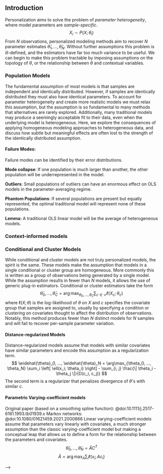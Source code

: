## Introduction
Personalization aims to solve the problem of _parameter heterogeneity_, where model parameters are _sample-specific_. 
$$X_i \sim P(X; \theta_i)$$
From $N$ observations, personalized modeling methods aim to recover $N$ parameter estimates $\widehat{\theta}_1, ..., \widehat{\theta}_N$.
Without further assumptions this problem is ill-defined, and the estimators have far too much variance to be useful. 
We can begin to make this problem tractable by imposing assumptions on the topology of $\theta$, or the relationship between $\theta$ and contextual variables.

### Population Models
The fundamental assumption of most models is that samples are independent and identically distributed.
However, if samples are identically distributed they must also have identical parameters.
To account for parameter heterogeneity and create more realistic models we must relax this assumption, but the assumption is so fundamental to many methods that alternatives are rarely explored.
Additionally, many traditional models may produce a seemingly acceptable fit to their data, even when the underlying model is heterogeneous.
Here, we explore the consequences of applying homogeneous modeling approaches to heterogeneous data, and discuss how subtle but meaningful effects are often lost to the strength of the identically distributed assumption.

#### Failure Modes:
Failure modes can be identified by their error distributions.

__Mode collapse__:
If one population is much larger than another, the other population will be underrepresented in the model.

__Outliers__:
Small populations of outliers can have an enormous effect on OLS models in the parameter-averaging regime.

__Phantom Populations__:
If several populations are present but equally represented, the optimal traditional model will represent none of these populations.

__Lemma:__ A traditional OLS linear model will be the average of heterogeneous models. 

### Context-informed models

### Conditional and Cluster Models
While conditional and cluster models are not truly personalized models, the spirit is the same.
These models make the assumption that models in a single conditional or cluster group are homogeneous. 
More commonly this is written as a group of observations being generated by a single model.
While the assumption results in fewer than $N$ models, it allows the use of generic plug-in estimators.
Conditional or cluster estimators take the form 
$$ \widehat{\theta}_0, ..., \widehat{\theta}_C = \arg\max_{\theta_0, ..., \theta_C} \sum_{c \in \mathcal{C}} \ell(X_c; \theta_c) $$
where $\ell(X; \theta)$ is the log-likelihood of $\theta$ on $X$ and $c$ specifies the covariate group that samples are assigned to, usually by specifying a condition or clustering on covariates thought to affect the distribution of observations. 
Notably, this method produces fewer than $N$ distinct models for $N$ samples and will fail to recover per-sample parameter variation.


#### Distance-regularized Models
Distance-regularized models assume that models with similar covariates have similar parameters and encode this assumption as a regularization term.
$$ \widehat{\theta}_0, ..., \widehat{\theta}_N = \arg\max_{\theta_0, ..., \theta_N} \sum_i \left[ \ell(x_i; \theta_i) \right] - \sum_{i, j} \frac{\| \theta_i - \theta_j \|}{D(c_i, c_j)} $$
The second term is a regularizer that penalizes divergence of $\theta$'s with similar $c$.


#### Parametric Varying-coefficient models
Original paper (based on a smoothing spline function): @doi:10.1111/j.2517-6161.1993.tb01939.x
Markov networks: @doi:10.1080/01621459.2021.2000866
Linear varying-coefficient models assume that parameters vary linearly with covariates, a much stronger assumption than the classic varying-coefficient model but making a conceptual leap that allows us to define a form for the relationship between the parameters and covariates. 
$$\widehat{\theta}_0, ..., \widehat{\theta}_N = \widehat{A} C^T$$
$$ \widehat{A} = \arg\max_A \sum_i \ell(x_i; A c_i) $$


<!-- \subsection{Semi-parametric varying-coefficient Models
Original paper: \cite{fan_statistical_1999}
Ising Markov networks: \cite{kolar_estimating_2010}
2-step estimation: \cite{sosa_time-varying_2022}
Applications: RBF kernel estimation has desirable properties \cite{sosa_time-varying_2022}

Classic varying-coefficient models assume that models with similar covariates have similar parameters, or -- more formally -- that changes in parameters are smooth over the covariate space.
This assumption is encoded as a sample weighting, often using a kernel, where the relevance of a sample to a model is equivalent to its kernel similarity over the covariate space.
$$\widehat{\theta}_0, ..., \widehat{\theta}_N = \arg\max_{\theta_0, ..., \theta_N} \sum_{i, j} \frac{K(c_i, c_j)}{\sum_{k} K(c_i, c_k)} \ell(x_j; \theta_i)$$
This estimator is the simplest to recover $N$ unique parameter estimates. 
However, the assumption here is contradictory to the partition model estimator. 
When the relationship between covariates and parameters is discontinuous or abrupt, this estimator will fail.

surveys for varying-coefficient models~\cite{park_varying_2015, fan_statistical_1999}.


\subsection{Contextualized Models}
Original paper: \cite{al-shedivat_contextual_2020}
DAGs: \cite{lengerich_notmad_2021}
Applications: Lung cancer subtyping \cite{lengerich_discriminative_2020}

Contextualized models make the assumption that parameters are some function of context, but make no assumption on the form of that function. 
In this regime, we seek to estimate the function often using a deep learner (if we have some differentiable proxy for probability):
$$ \widehat{f} = \arg \max_{f \in \mathcal{F}} \sum_i \ell(x_i; f(c_i)) $$

\cite{lengerich_notmad_2021, al-shedivat_contextual_2020, lengerich_discriminative_2020}


\section{Latent-structure Models}

\subsection{Partition Models}
\cite{kolar_estimating_2010}
\ce{Currently written for 1D covariates. How do we extend this to multidimensional covariates?}
Partition models also assume that parameters can be partitioned into homogeneous groups over the covariate space, but make no assumption about where these partitions occur.
This allows the use of information from different groups in estimating a model for a each covariate. 
Partition model estimators are most often utilized to infer abrupt model changes over time and take the form
$$ \widehat{\theta}_0, ..., \widehat{\theta}_N = \arg\max_{\theta_0, ..., \theta_N} \sum_i \ell(x_i; \theta_i) + \sum_{i = 2}^N \text{TV}(\theta_i, \theta_{i-1})$$
Where the regularizaiton term might take the form 
$$\text{TV}(\theta_i, \theta_{i - 1}) = |\theta_i - \theta_{i-1}|$$ 
This still fails to recover a unique parameter estimate for each sample, but gets closer to the spirit of personalized modeling by putting the model likelihood and partition regularizer in competition to find the optimal partitions. 


\section{Fine-tuned Models}
\subsection{2-step estimation}
Original paper ???
Review: \cite{suriyakumar_when_2022}
Noted in foundational literature for linear varying coefficient models \cite{fan_statistical_1999}

Estimate a population model, freeze these parameters, and then include a smaller set of personalized parameters to estimate on a smaller subpopulation.
$$ \widehat{\gamma} = \arg\max_{\gamma} = \ell(\gamma; X) $$
$$ \widehat{\theta_c} = \arg\max_{\theta_c} = \ell(\theta_c; \widehat{\gamma}, X_c) $$



\section{Context-informed and Latent-structure models}
Original paper: \cite{lengerich_learning_2019}
\ce{Key idea: negative information sharing. Different models should be pushed apart.}
$$ \widehat{\theta}_0, ..., \widehat{\theta}_N = \arg\max_{\theta_0, ..., \theta_N, D} \sum_{i=0}^N \prod_{j=0 s.t. D(c_i, c_j) < d}^N P(x_j; \theta_i) P(\theta_i ; \theta_j) $$


\section{Miscellaneous personalized models}
Models that don't fit into the master equations listed above.

\begin{itemize}
    \item \url{http://www.cs.cmu.edu/~epxing/papers/2019/Aragam-aas19.pdf}
    \item \url{http://www.cs.cmu.edu/~epxing/papers/Old_papers/xing_nips02_metric.pdf}
    \item \url{https://arxiv.org/pdf/0812.5087.pdf}
    \item \url{http://www.cs.cmu.edu/~epxing/papers/2012/Kim_Xing_AOAS12.pdf}
\end{itemize}
For clustering problems, \cite{xing_distance_2002} propose to learn a personalized distance metric from example pairs provided by the user.
This metric is parametrized by a positive semi-definite matrix $\mathbf{A}$, which can be estimated with either Newton's method or gradient descents.
The distinguishing feature of this approach is that the learned metric is effective over the entire input domain, whereas its predecessors rely on specific locations of the train samples.

\cite{kolar_estimating_2010} consider estimating a time-varying network, wherein the joint distribution of the network shifts over time and only limited samples are available at each timestamp.
Under assumptions that the parameter changes are smooth and infrequent, \cite{kolar_estimating_2010} formulate the estimating problem as logistic regression with $\ell_{1}$ constraint which can be efficient solved due to its convexity nature.
The proposed approach is capable of handling both single and multiple observations at each timestamp, and the information across timestamps can be taken into account.

In the context expression quantitative trait locus analysis, \cite{kim_tree-guided_2012} consider a sparse multi-response regression function.
In contrast to prior work, the hierarchical tree model leverages more prior knowledge of the data (e.g.\ relations among genes). 
Thanks to this, the proposed tree lasso is capable of modeling the clustering of genes at multiple levels of granularity with internal nodes and the individual genes with leaf nodes.
In prior work, one problem is inconsistent estimates which can result from their ad hoc weighting schemes.
To resolve this issue, \cite{kim_tree-guided_2012} introduce a systematic weight scheme that imposes a balanced penalization to all regression coefficients.
\cite{kim_tree-guided_2012} show that smoothing proximal gradient method can be an efficient solver for the tree lasso model. --> -->